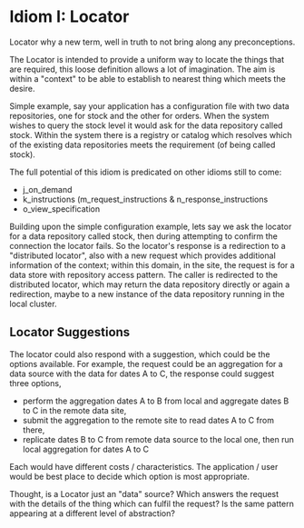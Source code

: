 # Idiom I: Locator

Locator why a new term, well in truth to not bring along any preconceptions.

The Locator is intended to provide a uniform way to locate the things that are required, this loose
definition allows a lot of imagination. The aim is within a "context" to be able to establish to 
nearest thing which meets the desire.

Simple example, say your application has a configuration file with two data repositories, one 
for stock and the other for orders. When the system wishes to query the stock level it would ask
for the data repository called stock. Within the system there is a registry or catalog which 
resolves which of the existing data repositories meets the requirement (of being called stock).

The full potential of this idiom is predicated on other idioms still to come:
* j_on_demand
* k_instructions (m_request_instructions & n_response_instructions
* o_view_specification

Building upon the simple configuration example, lets say we ask the locator for a data repository 
called stock, then during attempting to confirm the connection the locator fails. So the
locator's response is a redirection to a "distributed locator", also with a new request which
provides additional information of the context; within this domain, in the site, the request 
is for a data store with repository access pattern. The caller is redirected to the distributed
locator, which may return the data repository directly or again a redirection, maybe to a new instance
of the data repository running in the local cluster.


## Locator Suggestions

The locator could also respond with a suggestion, which could be the options available. For 
example, the request could be an aggregation for a data source with the data for dates A to C, the response 
could suggest three options, 
* perform the aggregation dates A to B from local and aggregate dates B to C in the remote data site,
* submit the aggregation to the remote site to read dates A to C from there,
* replicate dates B to C from remote data source to the local one, then run local aggregation for dates A to C

Each would have different costs / characteristics. The application / user would be best place to decide
which option is most appropriate. 



Thought, is a Locator just an "data" source? Which answers the request with the details
of the thing which can fulfil the request? Is the same pattern appearing at a different level of 
abstraction?